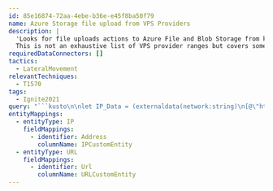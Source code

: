 ```yaml
---
id: 85e16874-72aa-4ebe-b36e-e45f8ba50f79
name: Azure Storage file upload from VPS Providers
description: |
  'Looks for file uploads actions to Azure File and Blob Storage from known VPS provider network ranges.
  This is not an exhaustive list of VPS provider ranges but covers some of the most prevalent providers observed.'
requiredDataConnectors: []
tactics:
  - LateralMovement
relevantTechniques:
  - T1570
tags:
  - Ignite2021
query: "```kusto\n\nlet IP_Data = (externaldata(network:string)\n[@\"https://raw.githubusercontent.com/Azure/Azure-Sentinel/master/Sample%20Data/Feeds/VPS_Networks.csv\"] with (format=\"csv\"));\nunion\nStorageFileLogs,\nStorageBlobLogs\n//File upload operations\n| where StatusText =~ \"Success\"\n| where OperationName =~ \"PutBlob\" or OperationName =~ \"PutRange\"\n| evaluate ipv4_lookup(IP_Data, CallerIpAddress, network, return_unmatched = false)\n| summarize make_set(OperationName), min(TimeGenerated), max(TimeGenerated) by IPCustomEntity=CallerIpAddress, URLCustomEntity=Uri  \n```"
entityMappings:
  - entityType: IP
    fieldMappings:
      - identifier: Address
        columnName: IPCustomEntity
  - entityType: URL
    fieldMappings:
      - identifier: Url
        columnName: URLCustomEntity
---
```


